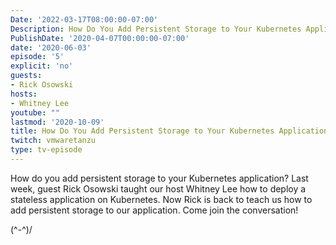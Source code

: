 ```yaml
---
Date: '2022-03-17T08:00:00-07:00'
Description: How Do You Add Persistent Storage to Your Kubernetes Application?
PublishDate: '2020-04-07T00:00:00-07:00'
date: '2020-06-03'
episode: '5'
explicit: 'no'
guests:
- Rick Osowski
hosts:
- Whitney Lee
youtube: ""
lastmod: '2020-10-09'
title: How Do You Add Persistent Storage to Your Kubernetes Application?
twitch: vmwaretanzu
type: tv-episode
---
```


How do you add persistent storage to your Kubernetes application?  Last week, guest Rick Osowski 
taught our host Whitney Lee how to deploy a stateless application on Kubernetes.  Now Rick is back
to teach us how to add persistent storage to our application.  Come join the conversation!

\(^-^)/ 
